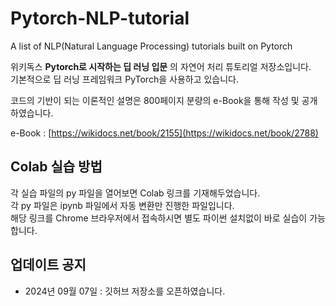 # Pytorch-NLP-tutorial

A list of NLP(Natural Language Processing) tutorials built on Pytorch

위키독스 **Pytorch로 시작하는 딥 러닝 입문** 의 자연어 처리 튜토리얼 저장소입니다.  
기본적으로 딥 러닝 프레임워크 PyTorch을 사용하고 있습니다.  

코드의 기반이 되는 이론적인 설명은 800페이지 분량의 e-Book을 통해 작성 및 공개하였습니다.

e-Book : [https://wikidocs.net/book/2155](https://wikidocs.net/book/2788)

## Colab 실습 방법

각 실습 파일의 py 파일을 열어보면 Colab 링크를 기재해두었습니다.  
각 py 파일은 ipynb 파일에서 자동 변환만 진행한 파일입니다.  
해당 링크를 Chrome 브라우저에서 접속하시면 별도 파이썬 설치없이 바로 실습이 가능합니다.


## 업데이트 공지
* 2024년 09월 07일 : 깃허브 저장소를 오픈하였습니다.  
